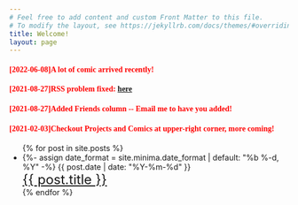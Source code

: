 ```yaml
---
# Feel free to add content and custom Front Matter to this file.
# To modify the layout, see https://jekyllrb.com/docs/themes/#overriding-theme-defaults
title: Welcome!
layout: page
---
```


<div class="home">
<h4 style="color:red; font-family:consolas;">[2022-06-08]A lot of comic arrived recently! </h4>
<h4 style="color:red; font-family:consolas;">[2021-08-27]RSS problem fixed: <a href="https://www.ustcpetergu.com/MyBlog/feed.xml">here</a>  </h4>
<h4 style="color:red; font-family:consolas;">[2021-08-27]Added Friends column -- Email me to have you added! </h4>
<h4 style="color:red; font-family:consolas;">[2021-02-03]Checkout Projects and Comics at upper-right corner, more coming! </h4>
</div>

<ul class="post-list">
{% for post in site.posts %} 
<li>
  {%- assign date_format = site.minima.date_format | default: "%b %-d, %Y" -%}
  <span class="artdate_main">{{ post.date | date: "%Y-%m-%d" }}</span>
  <br/>
  <a href="{{ site.baseurl }}{{ post.url }}" style="font-size:24px">{{ post.title }}</a>
  <!--<br/>-->
</li>
{% endfor %}
</ul>
